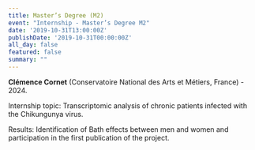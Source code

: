 ```yaml
---
title: Master’s Degree (M2)
event: "Internship - Master’s Degree M2"
date: '2019-10-31T13:00:00Z'
publishDate: '2019-10-31T00:00:00Z'
all_day: false
featured: false
summary: "" 
---
```


**Clémence Cornet** (Conservatoire National des Arts et Métiers, France) - 2024.

Internship topic: Transcriptomic analysis of chronic patients infected with the Chikungunya virus.

Results: Identification of Bath effects between men and women and participation in the first publication of the project.
